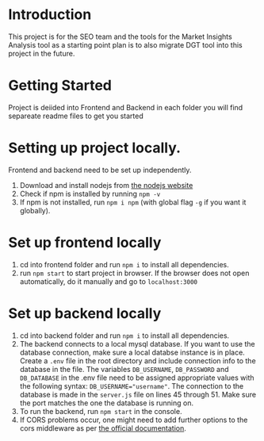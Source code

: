 # Introduction 
This project is for the SEO team and the tools for the Market Insights Analysis tool as a starting point plan is to also migrate DGT tool into this project in the future.

# Getting Started
Project is deiided into Frontend and Backend in each folder you will find separeate readme files to get you started


# Setting up project locally.
Frontend and backend need to be set up independently.

1. Download and install nodejs from [the nodejs website](https://nodejs.org/en/download/)
2. Check if npm is installed by running `npm -v`
3. If npm is not installed, run `npm i npm` (with global flag `-g` if you want it globally).

# Set up frontend locally
1. cd into frontend folder and run `npm i` to install all dependencies.
2. run `npm start` to start project in browser. If the browser does not open automatically, do it manually and go to `localhost:3000`

# Set up backend locally
1. cd into backend folder and run `npm i` to install all dependencies.
2. The backend connects to a local mysql database. If you want to use the database connection, make sure a local databse instance is in place. Create a `.env` file in the root directory and include connection info to the database in the file. The variables `DB_USERNAME`, `DB_PASSWORD` and `DB_DATABASE` in the .env file need to be assigned appropriate values with the following syntax: `DB_USERNAME="username"`. The connection to the database is made in the `server.js` file on lines 45 through 51. Make sure the port matches the one the database is running on.
3. To run the backend, run `npm start` in the console.
4. If CORS problems occur, one might need to add further options to the cors middleware as per [the official documentation](https://www.npmjs.com/package/cors).